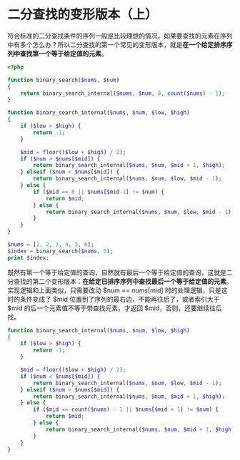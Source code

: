 # 二分查找的变形版本（上）

符合标准的二分查找条件的序列一般是比较理想的情况，如果要查找的元素在序列中有多个怎么办？所以二分查找的第一个常见的变形版本，就是**在一个给定排序序列中查找第一个等于给定值的元素**。

```php
<?php

function binary_search($nums, $num)
{
    return binary_search_internal($nums, $num, 0, count($nums) - 1);
}

function binary_search_internal($nums, $num, $low, $high)
{
    if ($low > $high) {
        return -1;
    }

    $mid = floor(($low + $high) / 2);
    if ($num > $nums[$mid]) {
        return binary_search_internal($nums, $num, $mid + 1, $high);
    } elseif ($num < $nums[$mid]) {
        return binary_search_internal($nums, $num, $low, $mid - 1);
    } else {
        if ($mid == 0 || $nums[$mid-1] != $num) {
            return $mid;
        } else {
            return binary_search_internal($nums, $num, $low, $mid - 1);
        }
    }
}

$nums = [1, 2, 3, 4, 5, 6];
$index = binary_search($nums, 5);
print $index;
```

既然有第一个等于给定值的查询，自然就有最后一个等于给定值的查询，这就是二分查找的第二个变形版本：**在给定已排序序列中查找最后一个等于给定值的元素**。实现逻辑和上面类似，只需要改动 $num == $nums[$mid] 时的处理逻辑，只是这时的条件变成了 $mid 位置到了序列的最右边，不能再往后了，或者索引大于 $mid 的后一个元素值不等于带查找元素，才返回 $mid，否则，还要继续往后找。

```php
function binary_search_internal($nums, $num, $low, $high)
{
    if ($low > $high) {
        return -1;
    }

    $mid = floor(($low + $high) / 2);
    if ($num < $nums[$mid]) {
        return binary_search_internal($nums, $num, $low, $mid - 1);
    } elseif ($num > $nums[$mid]) {
        return binary_search_internal($nums, $num, $mid + 1, $high);
    } else {
        if ($mid == count($nums) - 1 || $nums[$mid + 1] != $num) {
            return $mid;
        } else {
            return binary_search_internal($nums, $num, $mid + 1, $high);
        }
    }
}
```
